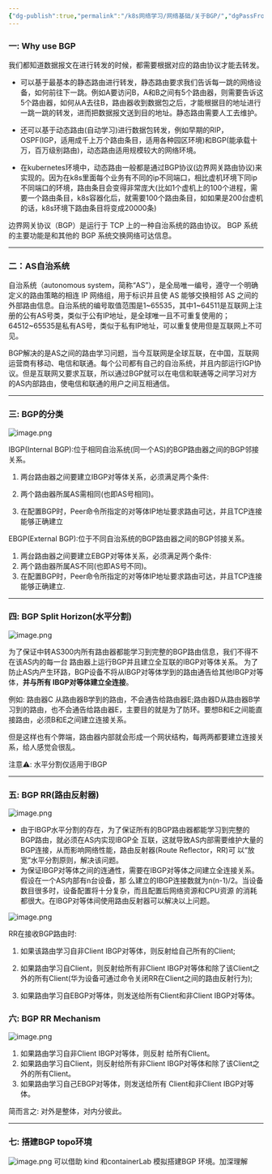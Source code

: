 ```yaml
---
{"dg-publish":true,"permalink":"/k8s网络学习/网络基础/关于BGP/","dgPassFrontmatter":true}
---
```


### 一: Why use BGP 

我们都知道数据报文在进行转发的时候，都需要根据对应的路由协议才能去转发。

- 可以基于最基本的静态路由进行转发，静态路由要求我们告诉每一跳的网络设备，如何前往下一跳。例如A要访问B，A和B之间有5个路由器，则需要告诉这5个路由器，如何从A去往B，路由器收到数据包之后，才能根据目的地址进行一跳一跳的转发，进而把数据报文送到目的地址。静态路由需要人工去维护。

- 还可以基于动态路由(自动学习)进行数据包转发，例如早期的RIP，OSPF(IGP，适用成千上万个路由条目，适用各种园区环境)和BGP(能承载十万，百万级别路由)，动态路由适用规模较大的网络环境。
- 在kubernetes环境中，动态路由一般都是通过BGP协议(边界网关路由协议)来实现的。因为在k8s里面每个业务有不同的ip不同端口，相比虚机环境下同ip不同端口的环境，路由条目会变得非常庞大(比如1个虚机上的100个进程，需要一个路由条目，k8s容器化后，就需要100个路由条目，如如果是200台虚机的话，k8s环境下路由条目将变成20000条)

边界网关协议（BGP）是运行于 TCP 上的一种自治系统的路由协议。 BGP 系统的主要功能是和其他的 BGP 系统交换网络可达信息。

---



### 二：AS自治系统

自治系统（autonomous system，简称“AS”），是全局唯一编号，遵守一个明确定义的路由策略的相连 IP 网络组，用于标识并且使 AS 能够交换相邻 AS 之间的外部路由信息。自治系统的编号取值范围是1~65535，其中1~64511是互联网上注册的公有AS号类，类似于公有IP地址，是全球唯一且不可重复使用的；64512~65535是私有AS号，类似于私有IP地址，可以重复使用但是互联网上不可见。

BGP解决的是AS之间的路由学习问题，当今互联网是全球互联，在中国，互联网运营商有移动、电信和联通。每个公司都有自己的自治系统，并且内部运行IGP协议。但是互联网又要求互联，所以通过BGP就可以在电信和联通等之间学习对方的AS内部路由，使电信和联通的用户之间互相通信。

---



### 三: BGP的分类

![image.png](https://dennis-02.oss-cn-shenzhen.aliyuncs.com/img/20230727174757.png)


IBGP(Internal BGP):位于相同自治系统(同一个AS)的BGP路由器之间的BGP邻接关系。

1.  两台路由器之间要建立IBGP对等体关系，必须满足两个条件:

2.  两个路由器所属AS需相同(也即AS号相同)。

3.  在配置BGP时，Peer命令所指定的对等体IP地址要求路由可达，并且TCP连接能够正确建立 

   

EBGP(External BGP):位于不同自治系统的BGP路由器之间的BGP邻接关系。

1.  两台路由器之间要建立EBGP对等体关系，必须满足两个条件:
2.  两个路由器所属AS不同(也即AS号不同)。
3.  在配置BGP时，Peer命令所指定的对等体IP地址要求路由可达，并且TCP连接能够正确建立.



---



### 四: BGP Split Horizon(水平分割)

![image.png](https://dennis-02.oss-cn-shenzhen.aliyuncs.com/img/20230727175017.png)

为了保证中转AS300内所有路由器都能学习到完整的BGP路由信息，我们不得不在该AS内的每一台 路由器上运行BGP并且建立全互联的IBGP对等体关系。 为了防止AS内产生环路，BGP设备不将从IBGP对等体学到的路由通告给其他IBGP对等体，**并与所有 IBGP对等体建立全连接**。

例如: 路由器C 从路由器B学到的路由，不会通告给路由器E;路由器D从路由器B学习到的路由，也不会通告给路由器E，主要目的就是为了防环。要想B和E之间能直接路由，必须B和E之间建立连接关系。

但是这样也有个弊端，路由器内部就会形成一个网状结构，每两两都要建立连接关系，给人感觉会很乱。

注意⚠️: 水平分割仅适用于IBGP

---



### 五: BGP RR(路由反射器)

![image.png](https://dennis-02.oss-cn-shenzhen.aliyuncs.com/img/20230727175134.png) 

- 由于IBGP水平分割的存在，为了保证所有的BGP路由器都能学习到完整的BGP路由，就必须在AS内实现IBGP全 互联，这就导致AS内部需要维护大量的BGP连接，从而影响网络性能，路由反射器(Route Reflector，RR)可 以“放宽”水平分割原则，解决该问题。
- 为保证IBGP对等体之间的连通性，需要在IBGP对等体之间建立全连接关系。假设在一个AS内部有n台设备，那 么建立的IBGP连接数就为n(n-1)/2。当设备数目很多时，设备配置将十分复杂，而且配置后网络资源和CPU资源 的消耗都很大。在IBGP对等体间使用路由反射器可以解决以上问题。


![image.png](https://dennis-02.oss-cn-shenzhen.aliyuncs.com/img/20230727175210.png)

RR在接收BGP路由时:

1. 如果该路由学习自非Client IBGP对等体，则反射给自己所有的Client;
2. 如果路由学习自Client，则反射给所有非Client IBGP对等体和除了该Client之外的所有Client(华为设备可通过命令关闭RR在Client之间的路由反射行为);

3. 如果路由学习自EBGP对等体，则发送给所有Client和非Client IBGP对等体。



### 六: BGP RR Mechanism

![image.png](https://dennis-02.oss-cn-shenzhen.aliyuncs.com/img/20230727175301.png)

1. 如果路由学习自非Client IBGP对等体，则反射 给所有Client。
2. 如果路由学习自Client，则反射给所有非Client IBGP对等体和除了该Client之外的所有Client。
3. 如果路由学习自己EBGP对等体，则发送给所有 Client和非Client IBGP对等体。

简而言之: 对外是整体，对内分彼此。

---



### 七: 搭建BGP topo环境

![image.png](https://dennis-02.oss-cn-shenzhen.aliyuncs.com/img/20230727175352.png)
可以借助 kind 和containerLab 模拟搭建BGP 环境。加深理解


